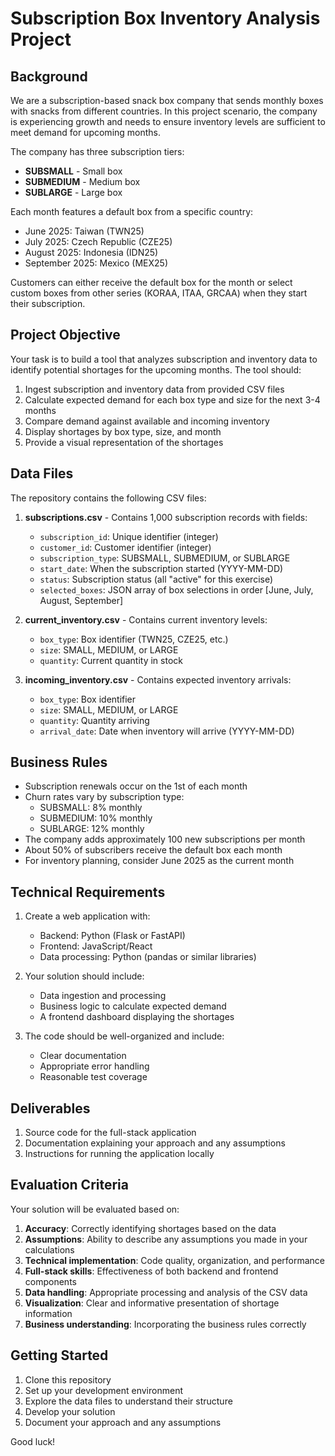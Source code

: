 # Subscription Box Inventory Analysis Project

## Background

We are a subscription-based snack box company that sends monthly boxes with snacks from different countries. In this project scenario, the company is experiencing growth and needs to ensure inventory levels are sufficient to meet demand for upcoming months.

The company has three subscription tiers:

- **SUBSMALL** - Small box
- **SUBMEDIUM** - Medium box
- **SUBLARGE** - Large box

Each month features a default box from a specific country:

- June 2025: Taiwan (TWN25)
- July 2025: Czech Republic (CZE25)
- August 2025: Indonesia (IDN25)
- September 2025: Mexico (MEX25)

Customers can either receive the default box for the month or select custom boxes from other series (KORAA, ITAA, GRCAA) when they start their subscription.

## Project Objective

Your task is to build a tool that analyzes subscription and inventory data to identify potential shortages for the upcoming months. The tool should:

1. Ingest subscription and inventory data from provided CSV files
2. Calculate expected demand for each box type and size for the next 3-4 months
3. Compare demand against available and incoming inventory
4. Display shortages by box type, size, and month
5. Provide a visual representation of the shortages

## Data Files

The repository contains the following CSV files:

1. **subscriptions.csv** - Contains 1,000 subscription records with fields:

   - `subscription_id`: Unique identifier (integer)
   - `customer_id`: Customer identifier (integer)
   - `subscription_type`: SUBSMALL, SUBMEDIUM, or SUBLARGE
   - `start_date`: When the subscription started (YYYY-MM-DD)
   - `status`: Subscription status (all "active" for this exercise)
   - `selected_boxes`: JSON array of box selections in order [June, July, August, September]

2. **current_inventory.csv** - Contains current inventory levels:

   - `box_type`: Box identifier (TWN25, CZE25, etc.)
   - `size`: SMALL, MEDIUM, or LARGE
   - `quantity`: Current quantity in stock

3. **incoming_inventory.csv** - Contains expected inventory arrivals:
   - `box_type`: Box identifier
   - `size`: SMALL, MEDIUM, or LARGE
   - `quantity`: Quantity arriving
   - `arrival_date`: Date when inventory will arrive (YYYY-MM-DD)

## Business Rules

- Subscription renewals occur on the 1st of each month
- Churn rates vary by subscription type:
  - SUBSMALL: 8% monthly
  - SUBMEDIUM: 10% monthly
  - SUBLARGE: 12% monthly
- The company adds approximately 100 new subscriptions per month
- About 50% of subscribers receive the default box each month
- For inventory planning, consider June 2025 as the current month

## Technical Requirements

1. Create a web application with:

   - Backend: Python (Flask or FastAPI)
   - Frontend: JavaScript/React
   - Data processing: Python (pandas or similar libraries)

2. Your solution should include:

   - Data ingestion and processing
   - Business logic to calculate expected demand
   - A frontend dashboard displaying the shortages

3. The code should be well-organized and include:
   - Clear documentation
   - Appropriate error handling
   - Reasonable test coverage

## Deliverables

1. Source code for the full-stack application
2. Documentation explaining your approach and any assumptions
3. Instructions for running the application locally

## Evaluation Criteria

Your solution will be evaluated based on:

1. **Accuracy**: Correctly identifying shortages based on the data
2. **Assumptions**: Ability to describe any assumptions you made in your calculations
3. **Technical implementation**: Code quality, organization, and performance
4. **Full-stack skills**: Effectiveness of both backend and frontend components
5. **Data handling**: Appropriate processing and analysis of the CSV data
6. **Visualization**: Clear and informative presentation of shortage information
7. **Business understanding**: Incorporating the business rules correctly

## Getting Started

1. Clone this repository
2. Set up your development environment
3. Explore the data files to understand their structure
4. Develop your solution
5. Document your approach and any assumptions

Good luck!
